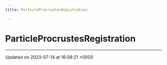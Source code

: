 ```yaml
---
title: ParticleProcrustesRegistration

---
```


# ParticleProcrustesRegistration





-------------------------------

Updated on 2023-07-14 at 16:08:21 +0000